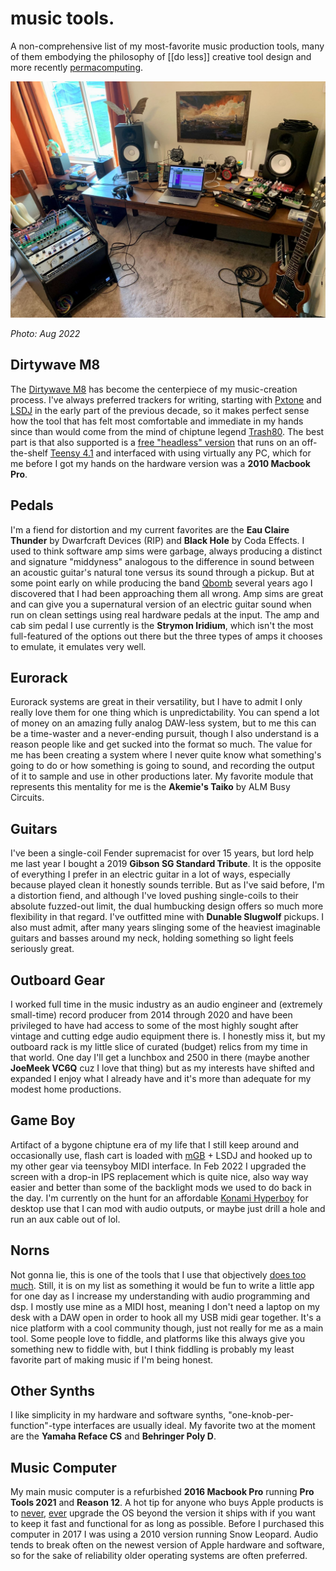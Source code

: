 # music tools.

A non-comprehensive list of my most-favorite music production tools, many of them embodying the philosophy of [[do less]] creative tool design and more recently [permacomputing](https://wiki.xxiivv.com/site/permacomputing.html).

![Studio Aug 18 2022, 6 15 53 PM](../media/Studio%20Aug%2018%202022,%206%2015%2053%20PM.jpg)

*Photo: Aug 2022*

## Dirtywave M8

The [Dirtywave M8](https://dirtywave.com/) has become the centerpiece of my music-creation process. I've always preferred trackers for writing, starting with [Pxtone](https://en.wikipedia.org/wiki/PxTone) and [LSDJ](https://www.littlesounddj.com/lsd/index.php) in the early part of the previous decade, so it makes perfect sense how the tool that has felt most comfortable and immediate in my hands since than would come from the mind of chiptune legend [Trash80](https://en.wikipedia.org/wiki/Trash80). The best part is that also supported is a [free "headless" version](https://github.com/Dirtywave/M8HeadlessFirmware) that runs on an off-the-shelf [Teensy 4.1](https://www.pjrc.com/store/teensy41.html) and interfaced with using virtually any PC, which for me before I got my hands on the hardware version was a **2010 Macbook Pro**.

## Pedals

I'm a fiend for distortion and my current favorites are the **Eau Claire Thunder** by Dwarfcraft Devices (RIP) and **Black Hole** by Coda Effects. I used to think software amp sims were garbage, always producing a distinct and signature "middyness" analogous to the difference in sound between an acoustic guitar's natural tone versus its sound through a pickup. But at some point early on while producing the band [Qbomb](https://www.qbomb.band/) several years ago I discovered that I had been approaching them all wrong. Amp sims are great and can give you a supernatural version of an electric guitar sound when run on clean settings using real hardware pedals at the input. The amp and cab sim pedal I use currently is the **Strymon Iridium**, which isn't the most full-featured of the options out there but the three types of amps it chooses to emulate, it emulates very well.

## Eurorack

Eurorack systems are great in their versatility, but I have to admit I only really love them for one thing which is unpredictability. You can spend a lot of money on an amazing fully analog DAW-less system, but to me this can be a time-waster and a never-ending pursuit, though I also understand is a reason people like and get sucked into the format so much. The value for me has been creating a system where I never quite know what something's going to do or how something is going to sound, and recording the output of it to sample and use in other productions later. My favorite module that represents this mentality for me is the **Akemie's Taiko** by ALM Busy Circuits.

## Guitars

I've been a single-coil Fender supremacist for over 15 years, but lord help me last year I bought a 2019 **Gibson SG Standard Tribute**. It is the opposite of everything I prefer in an electric guitar in a lot of ways, especially because played clean it honestly sounds terrible. But as I've said before, I'm a distortion fiend, and although I've loved pushing single-coils to their absolute fuzzed-out limit, the dual humbucking design offers so much more flexibility in that regard. I've outfitted mine with **Dunable Slugwolf** pickups. I also must admit, after many years slinging some of the heaviest imaginable guitars and basses around my neck, holding something so light feels seriously great.

## Outboard Gear

I worked full time in the music industry as an audio engineer and (extremely small-time) record producer from 2014 through 2020 and have been privileged to have had access to some of the most highly sought after vintage and cutting edge audio equipment there is. I honestly miss it, but my outboard rack is my little slice of curated (budget) relics from my time in that world. One day I'll get a lunchbox and 2500 in there (maybe another **JoeMeek VC6Q** cuz I love that thing) but as my interests have shifted and expanded I enjoy what I already have and it's more than adequate for my modest home productions.

## Game Boy

Artifact of a bygone chiptune era of my life that I still keep around and occasionally use, flash cart is loaded with [mGB](https://github.com/trash80/mGB) + LSDJ and hooked up to my other gear via teensyboy MIDI interface. In Feb 2022 I upgraded the screen with a drop-in IPS replacement which is quite nice, also way way easier and better than some of the backlight mods we used to do back in the day. I'm currently on the hunt for an affordable [Konami Hyperboy](https://www.nintendolife.com/news/2019/04/feature_the_konami_hyperboy_is_a_dumb_but_loveable_throwback_to_a_bygone_era) for desktop use that I can mod with audio outputs, or maybe just drill a hole and run an aux cable out of lol.

## Norns

Not gonna lie, this is one of the tools that I use that objectively [does too much](https://wiki.plungepool.dev/site/do_less.html). Still, it is on my list as something it would be fun to write a little app for one day as I increase my understanding with audio programming and dsp. I mostly use mine as a MIDI host, meaning I don't need a laptop on my desk with a DAW open in order to hook all my USB midi gear together. It's a nice platform with a cool community though, just not really for me as a main tool. Some people love to fiddle, and platforms like this always give you something new to fiddle with, but I think fiddling is probably my least favorite part of making music if I'm being honest.

## Other Synths

I like simplicity in my hardware and software synths, "one-knob-per-function"-type interfaces are usually ideal. My favorite two at the moment are the **Yamaha Reface CS** and **Behringer Poly D**.

## Music Computer

My main music computer is a refurbished **2016 Macbook Pro** running **Pro Tools 2021** and **Reason 12**. A hot tip for anyone who buys Apple products is to <u>never</u>, <u>ever</u> upgrade the OS beyond the version it ships with if you want to keep it fast and functional for as long as possible. Before I purchased this computer in 2017 I was using a 2010 version running Snow Leopard. Audio tends to break often on the newest version of Apple hardware and software, so for the sake of reliability older operating systems are often preferred.